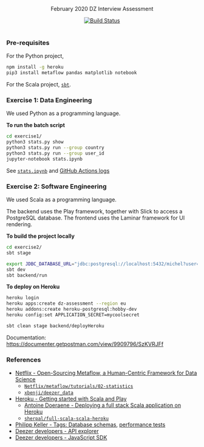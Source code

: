 <p align="center">
  February 2020 DZ Interview Assessment
</p>

<p align="center">
  <a href="https://github.com/mycaule/dz-assessment/actions"><img src="https://github.com/mycaule/dz-assessment/workflows/CI/badge.svg?branch=master" alt="Build Status"></a>
  <br>
  <br>
</p>

### Pre-requisites

For the Python project,
```bash
npm install -g heroku
pip3 install metaflow pandas matplotlib notebook
```

For the Scala project, [`sbt`](https://www.scala-sbt.org/download.html).

### Exercise 1: Data Engineering

We used Python as a programming language.

**To run the batch script**

```bash
cd exercise1/
python3 stats.py show
python3 stats.py run --group country
python3 stats.py run --group user_id
jupyter-notebook stats.ipynb
```
See [`stats.ipynb`](exercise1/stats.ipynb) and [GitHub Actions logs](https://github.com/mycaule/dz-assessment/actions)

### Exercise 2: Software Engineering

We used Scala as a programming language.

The backend uses the Play framework, together with Slick to access a PostgreSQL database.
The frontend uses the Laminar framework for UI rendering.

**To build the project locally**

```bash
cd exercise2/
sbt stage

export JDBC_DATABASE_URL="jdbc:postgresql://localhost:5432/michel?user=michel&password="
sbt dev
sbt backend/run
```

**To deploy on Heroku**

```bash
heroku login
heroku apps:create dz-assessment --region eu
heroku addons:create heroku-postgresql:hobby-dev
heroku config:set APPLICATION_SECRET=mycoolsecret

sbt clean stage backend/deployHeroku
```
Documentation: https://documenter.getpostman.com/view/9909796/SzKVRJFf

### References

- [Netflix - Open-Sourcing Metaflow, a Human-Centric Framework for Data Science](https://netflixtechblog.com/open-sourcing-metaflow-a-human-centric-framework-for-data-science-fa72e04a5d9)
  - [`Netflix/metaflow/tutorials/02-statistics`](https://github.com/Netflix/metaflow/tree/master/metaflow/tutorials/02-statistics)
  - [`xbenji/deezer_data`](https://github.com/xbenji/deezer_data)
- [Heroku - Getting started with Scala and Play](https://devcenter.heroku.com/articles/getting-started-with-scala)
  - [Antoine Doeraene - Deploying a full stack Scala application on Heroku](https://medium.com/@antoine.doeraene/deploying-a-full-stack-scala-application-on-heroku-6d8093a913b3)
  - [`sherpal/full-scala-scala-heroku`](https://github.com/sherpal/full-scala-scala-heroku)
- [Philipp Keller - Tags: Database schemas](http://howto.philippkeller.com/2005/04/24/Tags-Database-schemas/), [performance tests](http://howto.philippkeller.com/2005/06/19/Tagsystems-performance-tests/)
- [Deezer developers - API explorer](https://developers.deezer.com/api/explorer)
- [Deezer developers - JavaScript SDK](https://developers.deezer.com/sdk/javascript/api)
